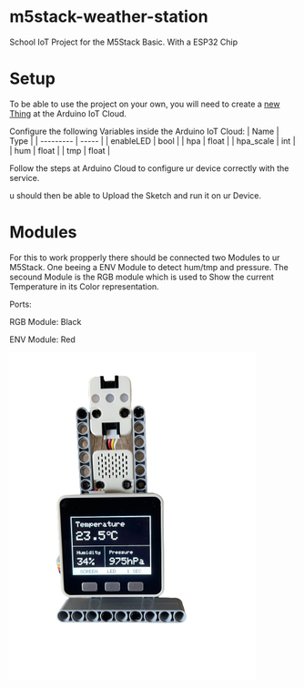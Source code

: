 # m5stack-weather-station
 School IoT Project for the M5Stack Basic. With a ESP32 Chip

# Setup
 To be able to use the project on your own, you will need to create a [new Thing](https://create.arduino.cc/iot/things/new]) at the Arduino IoT Cloud.

 Configure the following Variables inside the Arduino IoT Cloud:
 | Name      | Type  |
 | --------- | ----- |
 | enableLED | bool  |
 | hpa       | float |
 | hpa_scale | int   |
 | hum       | float |
 | tmp       | float |
 
 Follow the steps at Arduino Cloud to configure ur device correctly with the service.

 u should then be able to Upload the Sketch and run it on ur Device.

# Modules
 For this to work propperly there should be connected two Modules to ur M5Stack. One beeing a ENV Module to detect hum/tmp and pressure. The secound Module is the RGB module which is used to Show the current Temperature in its Color representation.

Ports:

 RGB Module: Black

 ENV Module: Red

 <img src="device.png">
